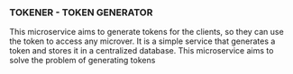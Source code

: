 ### TOKENER - TOKEN GENERATOR

This microservice aims to generate tokens for the clients, so they can use the token to access any microver. It is a simple service that generates a token and stores it in a centralized database. This microservice aims to solve the problem of generating tokens 
